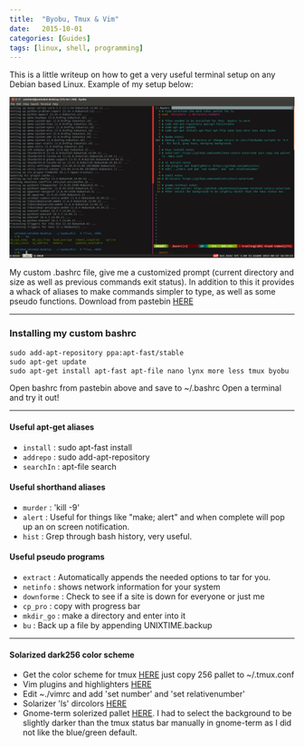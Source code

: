```yaml
---
title:  "Byobu, Tmux & Vim"
date:   2015-10-01
categories: [Guides]
tags: [linux, shell, programming]
---
```

This is a little writeup on how to get a very useful terminal setup on any Debian based Linux. Example of my setup below:

<img src="/images/byobu.jpg"  width="660">

My custom .bashrc file, give me a customized prompt (current directory and size as well as previous commands exit status). In addition to this it provides a whack of aliases to make commands simpler to type, as well as some pseudo functions. Download from pastebin [HERE](http://pastebin.com/Jx8iVqE2)

---

### Installing my custom bashrc

````
sudo add-apt-repository ppa:apt-fast/stable
sudo apt-get update
sudo apt-get install apt-fast apt-file nano lynx more less tmux byobu
````

Open bashrc from pastebin above and save to ~/.bashrc
Open a terminal and try it out!

---

#### Useful apt-get aliases

* `install` : sudo apt-fast install
* `addrepo` : sudo add-apt-repository
* `searchIn` : apt-file search


#### Useful shorthand aliases

* `murder` : 'kill -9'  
* `alert` : Useful for things like "make; alert" and when complete will pop up an on screen notification.  
* `hist` : Grep through bash history, very useful.  

#### Useful pseudo programs

* `extract` : Automatically appends the needed options to tar for you.
* `netinfo` : shows network information for your system
* `downforme` : Check to see if a site is down for everyone or just me
* `cp_pro` : copy with progress bar
* `mkdir_go` : make a directory and enter into it
* `bu` : Back up a file by appending UNIXTIME.backup

---

#### Solarized dark256 color scheme

* Get the color scheme for tmux [HERE](https://github.com/seebi/tmux-colors-solarized) just copy 256 pallet to ~/.tmux.conf  
* Vim plugins and highlighters [HERE](https://github.com/amix/vimrc)  
* Edit ~./vimrc and add 'set number' and 'set relativenumber'  
* Solarizer 'ls' dircolors [HERE](https://github.com/seebi/dircolors-solarized)  
* Gnome-term solerized pallet [HERE](https://github.com/Anthony25/gnome-terminal-colors-solarized). I had to select the background to be slightly darker than the tmux status bar manually in gnome-term as I did not like the blue/green default.
